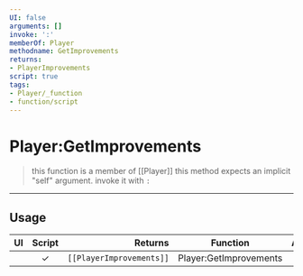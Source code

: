 ```yaml
---
UI: false
arguments: []
invoke: ':'
memberOf: Player
methodname: GetImprovements
returns:
- PlayerImprovements
script: true
tags:
- Player/_function
- function/script
---
```

# Player:GetImprovements
> this function is a member of [[Player]]
> this method expects an implicit "self" argument. invoke it with `:`
-----
## Usage
|  UI | Script | Returns | Function | Arguments |
|:---:|:------:|-------:|:--------:|:---------|
| |✓|<code>[[PlayerImprovements]]<code/>|Player:GetImprovements||
